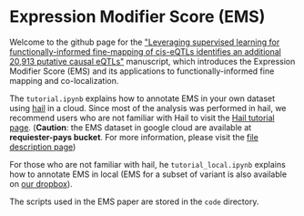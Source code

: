 # Expression Modifier Score (EMS)
Welcome to the github page for the ["Leveraging supervised learning for functionally-informed fine-mapping of cis-eQTLs identifies an additional 20,913 putative causal eQTLs"](link) manuscript, which introduces the Expression Modifier Score (EMS) and its applications to functionally-informed fine mapping and co-localization. 

The `tutorial.ipynb` explains how to annotate EMS in your own dataset using [hail](https://hail.is/index.html) in a cloud.
Since most of the analysis was performed in hail, we recommend users who are not familiar with Hail to visit the [Hail tutorial page](https://hail.is/docs/0.2/tutorials-landing.html).
(**Caution**: the EMS dataset in google cloud are available at **requiester-pays bucket**. For more information, please visit the [file description page](https://docs.google.com/document/d/1iCyQJ5kop5W6jhehWTDjbPhfsb0wcsWlQQEwWE82c40/edit))

For those who are not familiar with hail, he `tutorial_local.ipynb` explains how to annotate EMS in local (EMS for a subset of variant is also available on [our dropbox](link)). 

The scripts used in the EMS paper are stored in the `code` directory. 


